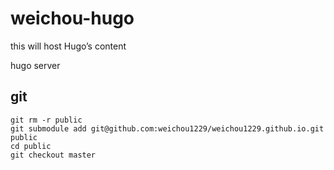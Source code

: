 # weichou-hugo
this will host Hugo’s content

hugo server

## git

```
git rm -r public
git submodule add git@github.com:weichou1229/weichou1229.github.io.git public
cd public
git checkout master
```